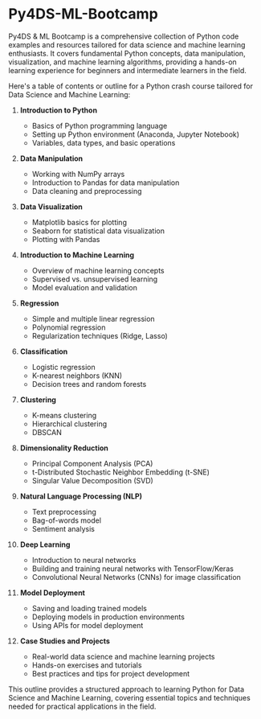 # Py4DS-ML-Bootcamp
Py4DS &amp; ML Bootcamp is a comprehensive collection of Python code examples and resources tailored for data science and machine learning enthusiasts. It covers fundamental Python concepts, data manipulation, visualization, and machine learning algorithms, providing a hands-on learning experience for beginners and intermediate learners in the field.

Here's a table of contents or outline for a Python crash course tailored for Data Science and Machine Learning:

1. **Introduction to Python**
   - Basics of Python programming language
   - Setting up Python environment (Anaconda, Jupyter Notebook)
   - Variables, data types, and basic operations
   
2. **Data Manipulation**
   - Working with NumPy arrays
   - Introduction to Pandas for data manipulation
   - Data cleaning and preprocessing
   
3. **Data Visualization**
   - Matplotlib basics for plotting
   - Seaborn for statistical data visualization
   - Plotting with Pandas
   
4. **Introduction to Machine Learning**
   - Overview of machine learning concepts
   - Supervised vs. unsupervised learning
   - Model evaluation and validation
   
5. **Regression**
   - Simple and multiple linear regression
   - Polynomial regression
   - Regularization techniques (Ridge, Lasso)
   
6. **Classification**
   - Logistic regression
   - K-nearest neighbors (KNN)
   - Decision trees and random forests
   
7. **Clustering**
   - K-means clustering
   - Hierarchical clustering
   - DBSCAN
   
8. **Dimensionality Reduction**
   - Principal Component Analysis (PCA)
   - t-Distributed Stochastic Neighbor Embedding (t-SNE)
   - Singular Value Decomposition (SVD)
   
9. **Natural Language Processing (NLP)**
   - Text preprocessing
   - Bag-of-words model
   - Sentiment analysis
   
10. **Deep Learning**
    - Introduction to neural networks
    - Building and training neural networks with TensorFlow/Keras
    - Convolutional Neural Networks (CNNs) for image classification
   
11. **Model Deployment**
    - Saving and loading trained models
    - Deploying models in production environments
    - Using APIs for model deployment
   
12. **Case Studies and Projects**
    - Real-world data science and machine learning projects
    - Hands-on exercises and tutorials
    - Best practices and tips for project development

This outline provides a structured approach to learning Python for Data Science and Machine Learning, covering essential topics and techniques needed for practical applications in the field.
